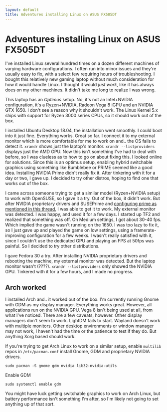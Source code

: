 ```yaml
---
layout: default
title: Adventures installing Linux on ASUS FX505DT
---
```


# Adventures installing Linux on ASUS FX505DT

I've installed Linux several hundred times on a dozen different machines of varying hardware configurations. I often run into minor issues and they're usually easy to fix, with a select few requiring hours of troubleshooting. I bought this relatively new gaming laptop without much consideration for how it would handle Linux. I thought it would *just work*, like it has always does on my other machines. It didn't take me long to realize I was wrong.

This laptop has an *Optimus* setup. No, it's not an Intel+NVIDIA configuration, it's a Ryzen+NVIDIA, Radeon Vega 8 iGPU and an NVIDIA GTX 1650. I don't see a reason why it shouldn't work. The Linux Kernel 5.x ships with support for Ryzen 3000 series CPUs, so it should work out of the box. 

I installed Ubuntu Desktop 18.04, the installation went smoothly. I could boot into it just fine. Everything works. Great so far. I connect it to my external monitor which is more comfortable for me to work on and.. the OS fails to detect it. `xrandr` shows just the laptop's monitor. `xrandr --listproviders` displays just the AMD GPU. Now this isn't something I've had to deal with before, so I was clueless as to how to go on about fixing this. I looked online for solutions. Since this is an optimus setup, enabling hybrid switchable graphics using something like Bumblebee or PRIME seemed like a good idea. Installing NVIDIA Prime didn't really fix it. After tinkering with it for a day or two, I gave up. I decided to try other distros, hoping to find one that works out of the box. 

I came across someone trying to get a similar model (Ryzen+NVIDIA setup) to work with OpenSUSE, so I gave it a try. Out of the box, it didn't work. But after NVIDIA proprietary drivers and SUSEPrime and [configuring prime as mentioned in this thread](https://devtalk.nvidia.com/default/topic/1055357/amd-ryzen-7-integrated-gpu-nvidia-1650-in-same-linux-machine-cause-xorg-to-default-to-outdated-drivers/), I was able to get it to work. My external monitor was detected. I was happy, and used it for a few days. I started up TF2 and realized that something was off. On Medium settings, I got about 30-40 fps. Which implied the game wasn't running on the 1650. I was too lazy to fix it, so I just gave up and played the game on low settings, using a framerate-improving configuration for a few weeks. I wasn't really satisfied with it, since I couldn't use the dedicated GPU and playing an FPS at 50fps was painful. So I decided to try other distributions.

I gave Fedora 30 a try. After installing NVIDIA proprietary drivers and rebooting the machine, my external monitor was detected. But the laptop monitor wasn't (????). `xrandr --listproviders` only showed the NVIDIA GPU. Tinkered with it for a few hours, and I made no progress. 

## Arch worked

I installed Arch and.. it worked out of the box. I'm currently running Gnome with GDM as my display manager. Everything works great. However, all applications run on the NVIDIA GPU. Vega 8 isn't being used at all, from what I've noticed. There are a few caveats, however. Other display managers don't seem to work. LightDM fails to start. Wayland doesn't work with multiple monitors. Other desktop environments or window manager may not work, I haven't had the time or the patience to test if they do. But anything Xorg based should work. 

If you're trying to get Arch Linux to work on a similar setup, enable `multilib` repos in `/etc/pacman.conf` install Gnome, GDM and proprietary NVIDIA drivers.

`sudo pacman -S gnome gdm nvidia lib32-nvidia-utils`

Enable GDM

`sudo systemctl enable gdm`

You might have luck getting switchable graphics to work on Arch Linux, but battery performance isn't something I'm after, so I'm likely not going to set anything up of that sort. 
